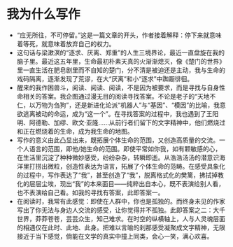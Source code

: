 # 我为什么写作

* “应无所往，不可停留。”这是一篇文章的开头，作者接着解释：停下来就意味着等死，就意味着放弃自己的权力。
* 这句话与梁漱溟的“逐求、厌离、郑重”的人生三境界论，最近一直盘旋在我的脑子里。最近这五年里，生命最初朴素天真的火渐渐熄灭，像《楚门的世界》里一直生活在肥皂剧里而不自知的楚门，分不清是被迫还是主动，我与生命的戏码隔离，逐渐发现了荒谬，在大“厌离”和小“逐求”中踟蹰徘徊。
* 醒来的我作困兽斗，阅读、阅读、阅读，不是因为被要求，而是寻找与自身性命相关的答案。我企图通过漫无目的阅读寻找答案。不论是老子的“天地不仁，以万物为刍狗”，还是新进化论派“机器人”与“基因”、“模因”的比喻，我意欲逃离被动的命运，成为“这一个”。在寻找答案的过程中，我也遇到了王阳明、阿德勒、加缪、欧文·亚隆……从前行者们留下的文字精神中，他们燃烧过和正在燃烧着的生命，成为我生命的地图。
* 写作的意义由此凸显出来，既拓展个体生命的范围，又创造高质量的交流。一个人语言的范围，即他/她生命的范围。即使平常如你我，如有颗敏感的心，在生活里沉淀了种种微妙感受，纷纷杂杂，转瞬即逝。从浩浩汤汤的潜意识海洋里打捞出微粒，创造性表达为语言，拓展了个体生命的范畴。在感受具象化的过程中，写作表达了“我”，甚至创造了“我”，脱离格式化的樊篱，拂拭掉教化的层层尘埃，现出“我”的本来面目——纯粹出自本心，既不表演给别人看，也不表演给自己看。如我的寻找有答案，此即答案一。
* 在阅读时，我常有此感觉：即使在人群中，你也是孤独的。而终身未见的作家写出了你无法与身边人交流的感受，让你觉得并不孤独。此即答案之二：大千世界，莽莽苍苍，芸芸众生，知己难求。在时空的纵横轴上，人与人灵魂层面的相遇仅在此时、此地、此身。把难以言喻的刹那感受凝聚成文字精神，无限接近于当下感觉，倘能在文学的真实中撞上同类，会心一笑，满心欢喜。
